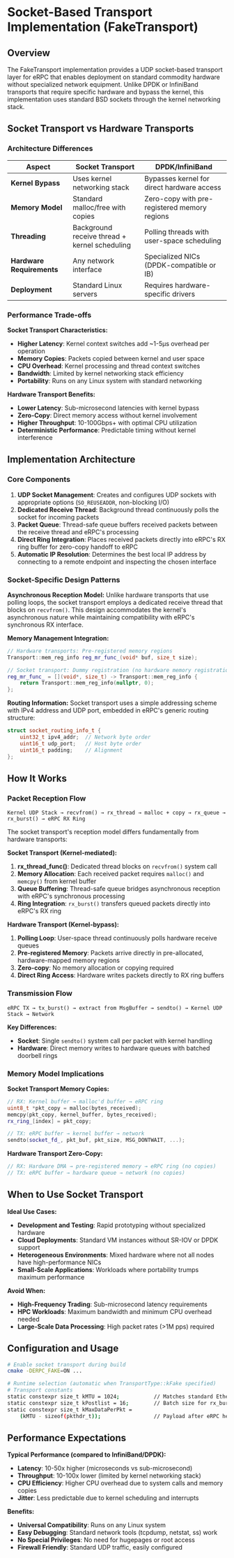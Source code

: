 # Socket-Based Transport Implementation (FakeTransport)

## Overview

The FakeTransport implementation provides a UDP socket-based transport layer for eRPC that enables deployment on standard commodity hardware without specialized network equipment. Unlike DPDK or InfiniBand transports that require specific hardware and bypass the kernel, this implementation uses standard BSD sockets through the kernel networking stack.

## Socket Transport vs Hardware Transports

### Architecture Differences

| Aspect | Socket Transport | DPDK/InfiniBand |
|--------|------------------|-----------------|
| **Kernel Bypass** | Uses kernel networking stack | Bypasses kernel for direct hardware access |
| **Memory Model** | Standard malloc/free with copies | Zero-copy with pre-registered memory regions |
| **Threading** | Background receive thread + kernel scheduling | Polling threads with user-space scheduling |
| **Hardware Requirements** | Any network interface | Specialized NICs (DPDK-compatible or IB) |
| **Deployment** | Standard Linux servers | Requires hardware-specific drivers |

### Performance Trade-offs

**Socket Transport Characteristics:**
- **Higher Latency**: Kernel context switches add ~1-5μs overhead per operation
- **Memory Copies**: Packets copied between kernel and user space
- **CPU Overhead**: Kernel processing and thread context switches
- **Bandwidth**: Limited by kernel networking stack efficiency
- **Portability**: Runs on any Linux system with standard networking

**Hardware Transport Benefits:**
- **Lower Latency**: Sub-microsecond latencies with kernel bypass
- **Zero-Copy**: Direct memory access without kernel involvement  
- **Higher Throughput**: 10-100Gbps+ with optimal CPU utilization
- **Deterministic Performance**: Predictable timing without kernel interference

## Implementation Architecture

### Core Components

1. **UDP Socket Management**: Creates and configures UDP sockets with appropriate options (`SO_REUSEADDR`, non-blocking I/O)
2. **Dedicated Receive Thread**: Background thread continuously polls the socket for incoming packets
3. **Packet Queue**: Thread-safe queue buffers received packets between the receive thread and eRPC's processing
4. **Direct Ring Integration**: Places received packets directly into eRPC's RX ring buffer for zero-copy handoff to eRPC
5. **Automatic IP Resolution**: Determines the best local IP address by connecting to a remote endpoint and inspecting the chosen interface

### Socket-Specific Design Patterns

**Asynchronous Reception Model:**
Unlike hardware transports that use polling loops, the socket transport employs a dedicated receive thread that blocks on `recvfrom()`. This design accommodates the kernel's asynchronous nature while maintaining compatibility with eRPC's synchronous RX interface.

**Memory Management Integration:**
```cpp
// Hardware transports: Pre-registered memory regions
Transport::mem_reg_info reg_mr_func_(void* buf, size_t size);

// Socket transport: Dummy registration (no hardware memory registration needed)
reg_mr_func_ = [](void*, size_t) -> Transport::mem_reg_info {
    return Transport::mem_reg_info(nullptr, 0);
};
```

**Routing Information:**
Socket transport uses a simple addressing scheme with IPv4 address and UDP port, embedded in eRPC's generic routing structure:
```cpp
struct socket_routing_info_t {
    uint32_t ipv4_addr;  // Network byte order
    uint16_t udp_port;   // Host byte order  
    uint16_t padding;    // Alignment
};
```

## How It Works

### Packet Reception Flow
```
Kernel UDP Stack → recvfrom() → rx_thread → malloc + copy → rx_queue → rx_burst() → eRPC RX Ring
```

The socket transport's reception model differs fundamentally from hardware transports:

**Socket Transport (Kernel-mediated):**
1. **rx_thread_func()**: Dedicated thread blocks on `recvfrom()` system call
2. **Memory Allocation**: Each received packet requires `malloc()` and `memcpy()` from kernel buffer
3. **Queue Buffering**: Thread-safe queue bridges asynchronous reception with eRPC's synchronous processing
4. **Ring Integration**: `rx_burst()` transfers queued packets directly into eRPC's RX ring

**Hardware Transport (Kernel-bypass):**
1. **Polling Loop**: User-space thread continuously polls hardware receive queues
2. **Pre-registered Memory**: Packets arrive directly in pre-allocated, hardware-mapped memory regions
3. **Zero-copy**: No memory allocation or copying required
4. **Direct Ring Access**: Hardware writes packets directly to RX ring buffers

### Transmission Flow
```
eRPC TX → tx_burst() → extract from MsgBuffer → sendto() → Kernel UDP Stack → Network
```

**Key Differences:**
- **Socket**: Single `sendto()` system call per packet with kernel handling
- **Hardware**: Direct memory writes to hardware queues with batched doorbell rings

### Memory Model Implications

**Socket Transport Memory Copies:**
```cpp
// RX: Kernel buffer → malloc'd buffer → eRPC ring
uint8_t *pkt_copy = malloc(bytes_received);
memcpy(pkt_copy, kernel_buffer, bytes_received);
rx_ring_[index] = pkt_copy;

// TX: eRPC buffer → kernel buffer → network
sendto(socket_fd_, pkt_buf, pkt_size, MSG_DONTWAIT, ...);
```

**Hardware Transport Zero-Copy:**
```cpp
// RX: Hardware DMA → pre-registered memory → eRPC ring (no copies)
// TX: eRPC buffer → hardware queue → network (no copies)
```

## When to Use Socket Transport

**Ideal Use Cases:**
- **Development and Testing**: Rapid prototyping without specialized hardware
- **Cloud Deployments**: Standard VM instances without SR-IOV or DPDK support
- **Heterogeneous Environments**: Mixed hardware where not all nodes have high-performance NICs
- **Small-Scale Applications**: Workloads where portability trumps maximum performance

**Avoid When:**
- **High-Frequency Trading**: Sub-microsecond latency requirements
- **HPC Workloads**: Maximum bandwidth and minimum CPU overhead needed
- **Large-Scale Data Processing**: High packet rates (>1M pps) required

## Configuration and Usage

```bash
# Enable socket transport during build
cmake -DERPC_FAKE=ON ...

# Runtime selection (automatic when TransportType::kFake specified)
# Transport constants
static constexpr size_t kMTU = 1024;           // Matches standard Ethernet
static constexpr size_t kPostlist = 16;        // Batch size for rx_burst()
static constexpr size_t kMaxDataPerPkt = 
    (kMTU - sizeof(pkthdr_t));                 // Payload after eRPC header
```

## Performance Expectations

**Typical Performance (compared to InfiniBand/DPDK):**
- **Latency**: 10-50x higher (microseconds vs sub-microsecond)
- **Throughput**: 10-100x lower (limited by kernel networking stack)
- **CPU Efficiency**: Higher CPU overhead due to system calls and memory copies
- **Jitter**: Less predictable due to kernel scheduling and interrupts

**Benefits:**
- **Universal Compatibility**: Runs on any Linux system
- **Easy Debugging**: Standard network tools (tcpdump, netstat, ss) work
- **No Special Privileges**: No need for hugepages or root access
- **Firewall Friendly**: Standard UDP traffic, easily configured